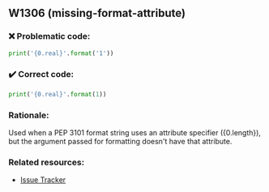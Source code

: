 ## W1306 (missing-format-attribute)

### :x: Problematic code:

```python
print('{0.real}'.format('1'))
```

### :heavy_check_mark: Correct code:

```python
print('{0.real}'.format(1))
```

### Rationale:

Used when a PEP 3101 format string uses an attribute specifier ({0.length}),
but the argument passed for formatting doesn't have that attribute.

### Related resources:

- [Issue Tracker](https://github.com/PyCQA/pylint/issues?q=is%3Aissue+%22missing-format-attribute%22+OR+%22W1306%22)
